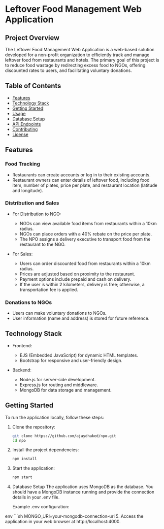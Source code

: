 
# Leftover Food Management Web Application

## Project Overview

The Leftover Food Management Web Application is a web-based solution developed for a non-profit organization to efficiently track and manage leftover food from restaurants and hotels. The primary goal of this project is to reduce food wastage by redirecting excess food to NGOs, offering discounted rates to users, and facilitating voluntary donations.

## Table of Contents

- [Features](#features)
- [Technology Stack](#technology-stack)
- [Getting Started](#getting-started)
- [Usage](#usage)
- [Database Setup](#database-setup)
- [API Endpoints](#api-endpoints)
- [Contributing](#contributing)
- [License](#license)

## Features

### Food Tracking

- Restaurants can create accounts or log in to their existing accounts.
- Restaurant owners can enter details of leftover food, including food item, number of plates, price per plate, and restaurant location (latitude and longitude).

### Distribution and Sales

- For Distribution to NGO:
  - NGOs can view available food items from restaurants within a 10km radius.
  - NGOs can place orders with a 40% rebate on the price per plate.
  - The NPO assigns a delivery executive to transport food from the restaurant to the NGO.

- For Sales:
  - Users can order discounted food from restaurants within a 10km radius.
  - Prices are adjusted based on proximity to the restaurant.
  - Payment options include prepaid and cash on delivery.
  - If the user is within 2 kilometers, delivery is free; otherwise, a transportation fee is applied.

### Donations to NGOs

- Users can make voluntary donations to NGOs.
- User information (name and address) is stored for future reference.

## Technology Stack

- Frontend:
  - EJS (Embedded JavaScript) for dynamic HTML templates.
  - Bootstrap for responsive and user-friendly design.

- Backend:
  - Node.js for server-side development.
  - Express.js for routing and middleware.
  - MongoDB for data storage and management.

## Getting Started

To run the application locally, follow these steps:

1. Clone the repository:
   ```sh
   git clone https://github.com/ajaydhaked/npo.git
   cd npo
2. Install the project dependencies:
    ```sh
    npm install

3. Start the application:
    ```sh
    npm start

4. Database Setup
    The application uses MongoDB as the database. You should have a MongoDB instance running and provide the connection details in your .env file.

    Example .env configuration:

env
    ```sh
    MONGO_URI=your-mongodb-connection-uri
5. Access the application in your web browser at http://localhost:4000.